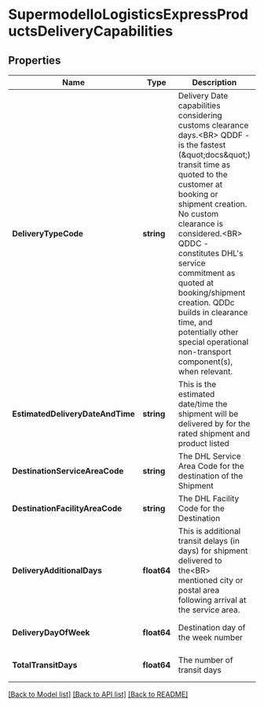 # SupermodelIoLogisticsExpressProductsDeliveryCapabilities

## Properties
Name | Type | Description | Notes
------------ | ------------- | ------------- | -------------
**DeliveryTypeCode** | **string** | Delivery Date capabilities considering customs clearance days.&lt;BR&gt;                QDDF - is the fastest (\&quot;docs\&quot;) transit time as quoted to the customer at booking or shipment creation. No custom clearance is considered.&lt;BR&gt;                QDDC - constitutes DHL&#x27;s service commitment as quoted at booking/shipment creation. QDDc builds in clearance time, and potentially other special operational non-transport component(s), when relevant. | [optional] [default to null]
**EstimatedDeliveryDateAndTime** | **string** | This is the estimated date/time the shipment will be delivered by for the rated shipment and product listed | [optional] [default to null]
**DestinationServiceAreaCode** | **string** | The DHL Service Area Code for the destination of the Shipment | [optional] [default to null]
**DestinationFacilityAreaCode** | **string** | The DHL Facility Code for the Destination | [optional] [default to null]
**DeliveryAdditionalDays** | **float64** | This is additional transit delays (in days) for shipment delivered to the&lt;BR&gt;                mentioned city or postal area following arrival at the service area. | [optional] [default to null]
**DeliveryDayOfWeek** | **float64** | Destination day of the week number | [optional] [default to null]
**TotalTransitDays** | **float64** | The number of transit days | [optional] [default to null]

[[Back to Model list]](../README.md#documentation-for-models) [[Back to API list]](../README.md#documentation-for-api-endpoints) [[Back to README]](../README.md)

